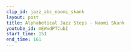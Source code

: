 ```yaml
---
clip_id: jazz_abc_naomi_skank
layout: post
title: Alphabetical Jazz Steps - Naomi Skank
youtube_id: mEWxdPTCubI
start_time: 151
end_time: 161
---
```


